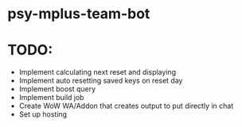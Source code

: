# psy-mplus-team-bot

# TODO:

* Implement calculating next reset and displaying
* Implement auto resetting saved keys on reset day
* Implement boost query
* Implement build job
* Create WoW WA/Addon that creates output to put directly in chat
* Set up hosting